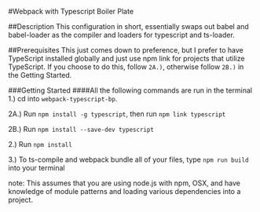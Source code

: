 #Webpack with Typescript Boiler Plate

##Description
This configuration in short, essentially swaps out babel and babel-loader as the compiler and loaders 
for typescript and ts-loader. 

##Prerequisites
This just comes down to preference, but I prefer to have TypeScript installed globally and just use npm link for projects
that utilize TypeScript. If you choose to do this, follow `2A.)`, otherwise follow `2B.)` in the Getting Started.

###Getting Started 
####All the following commands are run in the terminal
1.) cd into `webpack-typescript-bp`.

2A.) Run `npm install -g typescript`, then run `npm link typescript`

2B.) Run `npm install --save-dev typescript`

2.) Run `npm install`

3.) To ts-compile and webpack bundle all of your files, type `npm run build` into your terminal

note: This assumes that you are using node.js with npm, OSX, and have knowledge of module patterns and loading various dependencies into a project.